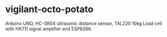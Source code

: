 # vigilant-octo-potato
Arduino UNO, HC-SR04 ultrasonic distance sensor, TAL220 10kg Load cell with HX711 signal amplifier and ESP8266.
